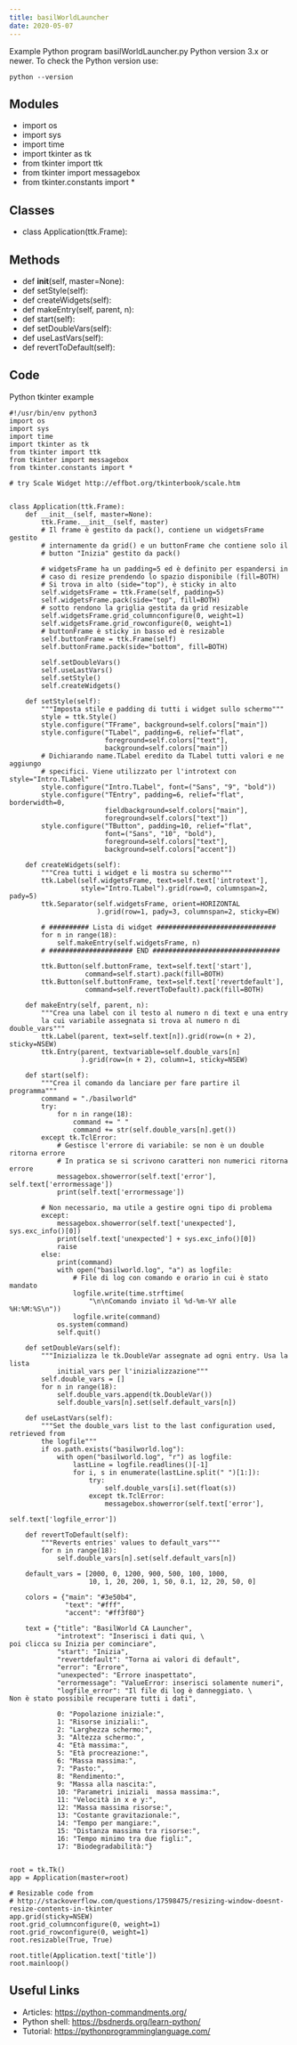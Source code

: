 ```yaml
---
title: basilWorldLauncher
date: 2020-05-07
---
```

Example Python program basilWorldLauncher.py
Python version 3.x or newer.
To check the Python version use:

    python --version

## Modules

* import os
* import sys
* import time
* import tkinter as tk
* from tkinter import ttk
* from tkinter import messagebox
* from tkinter.constants import *

## Classes

* class Application(ttk.Frame):

## Methods

* def __init__(self, master=None):
* def setStyle(self):
* def createWidgets(self):
* def makeEntry(self, parent, n):
* def start(self):
* def setDoubleVars(self):
* def useLastVars(self):
* def revertToDefault(self):

## Code

Python tkinter example

    #!/usr/bin/env python3
    import os
    import sys
    import time
    import tkinter as tk
    from tkinter import ttk
    from tkinter import messagebox
    from tkinter.constants import *
    
    # try Scale Widget http://effbot.org/tkinterbook/scale.htm
    
    
    class Application(ttk.Frame):
        def __init__(self, master=None):
            ttk.Frame.__init__(self, master)
            # Il frame è gestito da pack(), contiene un widgetsFrame gestito
            # internamente da grid() e un buttonFrame che contiene solo il
            # button "Inizia" gestito da pack()
    
            # widgetsFrame ha un padding=5 ed è definito per espandersi in
            # caso di resize prendendo lo spazio disponibile (fill=BOTH)
            # Si trova in alto (side="top"), è sticky in alto
            self.widgetsFrame = ttk.Frame(self, padding=5)
            self.widgetsFrame.pack(side="top", fill=BOTH)
            # sotto rendono la griglia gestita da grid resizable
            self.widgetsFrame.grid_columnconfigure(0, weight=1)
            self.widgetsFrame.grid_rowconfigure(0, weight=1)
            # buttonFrame è sticky in basso ed è resizable
            self.buttonFrame = ttk.Frame(self)
            self.buttonFrame.pack(side="bottom", fill=BOTH)
    
            self.setDoubleVars()
            self.useLastVars()
            self.setStyle()
            self.createWidgets()
    
        def setStyle(self):
            """Imposta stile e padding di tutti i widget sullo schermo"""
            style = ttk.Style()
            style.configure("TFrame", background=self.colors["main"])
            style.configure("TLabel", padding=6, relief="flat",
                            foreground=self.colors["text"],
                            background=self.colors["main"])
            # Dichiarando name.TLabel eredito da TLabel tutti valori e ne aggiungo
            # specifici. Viene utilizzato per l'introtext con style="Intro.TLabel"
            style.configure("Intro.TLabel", font=("Sans", "9", "bold"))
            style.configure("TEntry", padding=6, relief="flat", borderwidth=0,
                            fieldbackground=self.colors["main"],
                            foreground=self.colors["text"])
            style.configure("TButton", padding=10, relief="flat",
                            font=("Sans", "10", "bold"),
                            foreground=self.colors["text"],
                            background=self.colors["accent"])
    
        def createWidgets(self):
            """Crea tutti i widget e li mostra su schermo"""
            ttk.Label(self.widgetsFrame, text=self.text['introtext'],
                      style="Intro.TLabel").grid(row=0, columnspan=2, pady=5)
            ttk.Separator(self.widgetsFrame, orient=HORIZONTAL
                          ).grid(row=1, pady=3, columnspan=2, sticky=EW)
    
            # ########## Lista di widget ##############################
            for n in range(18):
                self.makeEntry(self.widgetsFrame, n)
            # ##################### END ################################
    
            ttk.Button(self.buttonFrame, text=self.text['start'],
                       command=self.start).pack(fill=BOTH)
            ttk.Button(self.buttonFrame, text=self.text['revertdefault'],
                       command=self.revertToDefault).pack(fill=BOTH)
    
        def makeEntry(self, parent, n):
            """Crea una label con il testo al numero n di text e una entry
            la cui variabile assegnata si trova al numero n di double_vars"""
            ttk.Label(parent, text=self.text[n]).grid(row=(n + 2), sticky=NSEW)
            ttk.Entry(parent, textvariable=self.double_vars[n]
                      ).grid(row=(n + 2), column=1, sticky=NSEW)
    
        def start(self):
            """Crea il comando da lanciare per fare partire il programma"""
            command = "./basilworld"
            try:
                for n in range(18):
                    command += " "
                    command += str(self.double_vars[n].get())
            except tk.TclError:
                # Gestisce l'errore di variabile: se non è un double ritorna errore
                # In pratica se si scrivono caratteri non numerici ritorna errore
                messagebox.showerror(self.text['error'], self.text['errormessage'])
                print(self.text['errormessage'])
    
            # Non necessario, ma utile a gestire ogni tipo di problema
            except:
                messagebox.showerror(self.text['unexpected'], sys.exc_info()[0])
                print(self.text['unexpected'] + sys.exc_info()[0])
                raise
            else:
                print(command)
                with open("basilworld.log", "a") as logfile:
                    # File di log con comando e orario in cui è stato mandato
                    logfile.write(time.strftime(
                        "\n\nComando inviato il %d-%m-%Y alle %H:%M:%S\n"))
                    logfile.write(command)
                os.system(command)
                self.quit()
    
        def setDoubleVars(self):
            """Inizializza le tk.DoubleVar assegnate ad ogni entry. Usa la lista
                initial_vars per l'inizializzazione"""
            self.double_vars = []
            for n in range(18):
                self.double_vars.append(tk.DoubleVar())
                self.double_vars[n].set(self.default_vars[n])
    
        def useLastVars(self):
            """Set the double_vars list to the last configuration used, retrieved from
            the logfile"""
            if os.path.exists("basilworld.log"):
                with open("basilworld.log", "r") as logfile:
                    lastLine = logfile.readlines()[-1]
                    for i, s in enumerate(lastLine.split(" ")[1:]):
                        try:
                            self.double_vars[i].set(float(s))
                        except tk.TclError:
                            messagebox.showerror(self.text['error'],
                                                 self.text['logfile_error'])
    
        def revertToDefault(self):
            """Reverts entries' values to default_vars"""
            for n in range(18):
                self.double_vars[n].set(self.default_vars[n])
    
        default_vars = [2000, 0, 1200, 900, 500, 100, 1000,
                        10, 1, 20, 200, 1, 50, 0.1, 12, 20, 50, 0]
    
        colors = {"main": "#3e50b4",
                  "text": "#fff",
                  "accent": "#ff3f80"}
    
        text = {"title": "BasilWorld CA Launcher",
                "introtext": "Inserisci i dati qui, \
    poi clicca su Inizia per cominciare",
                "start": "Inizia",
                "revertdefault": "Torna ai valori di default",
                "error": "Errore",
                "unexpected": "Errore inaspettato",
                "errormessage": "ValueError: inserisci solamente numeri",
                "logfile_error": "Il file di log è danneggiato. \
    Non è stato possibile recuperare tutti i dati",
    
                0: "Popolazione iniziale:",
                1: "Risorse iniziali:",
                2: "Larghezza schermo:",
                3: "Altezza schermo:",
                4: "Età massima:",
                5: "Età procreazione:",
                6: "Massa massima:",
                7: "Pasto:",
                8: "Rendimento:",
                9: "Massa alla nascita:",
                10: "Parametri iniziali  massa massima:",
                11: "Velocità in x e y:",
                12: "Massa massima risorse:",
                13: "Costante gravitazionale:",
                14: "Tempo per mangiare:",
                15: "Distanza massima tra risorse:",
                16: "Tempo minimo tra due figli:",
                17: "Biodegradabilità:"}
    
    
    root = tk.Tk()
    app = Application(master=root)
    
    # Resizable code from
    # http://stackoverflow.com/questions/17598475/resizing-window-doesnt-resize-contents-in-tkinter
    app.grid(sticky=NSEW)
    root.grid_columnconfigure(0, weight=1)
    root.grid_rowconfigure(0, weight=1)
    root.resizable(True, True)
    
    root.title(Application.text['title'])
    root.mainloop()
    

## Useful Links

- Articles: https://python-commandments.org/
- Python shell: https://bsdnerds.org/learn-python/
- Tutorial: https://pythonprogramminglanguage.com/
